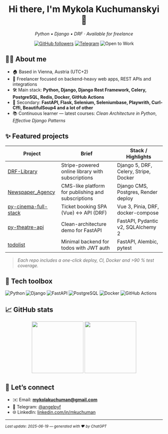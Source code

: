 <h1 align="center">Hi there, I'm Mykola Kuchumanskyi 👋</h1>
<p align="center"><em>Python • Django • DRF · Available for freelance</em></p>

<p align="center">
  <a href="https://github.com/mkuchuman?tab=followers"><img src="https://img.shields.io/github/followers/mkuchuman?style=social" alt="GitHub followers"></a>
  <a href="https://t.me/mkuchuman"><img src="https://img.shields.io/badge/Telegram-@mkuchuman-blue?logo=telegram&logoColor=white" alt="Telegram"></a>
  <img src="https://img.shields.io/badge/-Open%20to%20Work-brightgreen" alt="Open to Work">
</p>

## 👨‍💻 About me

- 🏠 Based in Vienna, Austria&nbsp;(UTC+2)  
- 💼 Freelancer focused on backend-heavy web apps, REST APIs and integrations  
- 🛠 Main stack: **Python, Django, Django Rest Framework, Celery, PostgreSQL, Redis, Docker, GitHub Actions**  
- 🎯 Secondary: **FastAPI, Flask, Selenium, Seleniumbase, Playwrith, Curl-Cffi, BeautifulSoup4 and a lot of other**  
- 📚 Continuous learner — latest courses: _Clean Architecture in Python_, _Effective Django Patterns_  

## ✨ Featured projects

| Project | Brief | Stack / Highlights |
|---------|-------|--------------------|
| [DRF-Library](https://github.com/mkuchuman/drf-library) | Stripe-powered online library with subscriptions | Django 5, DRF, Celery, Stripe, Docker |
| [Newspaper_Agency](https://github.com/mkuchuman/Newspaper_Agency) | CMS-like platform for publishing and subscriptions | Django CMS, Postgres, Render deploy |
| [py-cinema-full-stack](https://github.com/mkuchuman/py-cinema-full-stack) | Ticket booking SPA (Vue) ↔ API (DRF) | Vue 3, Pinia, DRF, docker-compose |
| [py-theatre-api](https://github.com/mkuchuman/py-theatre-api) | Clean-architecture demo for FastAPI | FastAPI, Pydantic v2, SQLAlchemy 2 |
| [todolist](https://github.com/mkuchuman/todolist) | Minimal backend for todos with JWT auth | FastAPI, Alembic, pytest |

> _Each repo includes a one-click deploy, CI, Docker and >90 % test coverage._

## 🧰 Tech toolbox

![Python](https://img.shields.io/badge/Python-3776AB?logo=python&logoColor=white)
![Django](https://img.shields.io/badge/Django-092E20?logo=django&logoColor=white)
![FastAPI](https://img.shields.io/badge/FastAPI-009688?logo=fastapi&logoColor=white)
![PostgreSQL](https://img.shields.io/badge/PostgreSQL-4169E1?logo=postgresql&logoColor=white)
![Docker](https://img.shields.io/badge/Docker-2496ED?logo=docker&logoColor=white)
![GitHub Actions](https://img.shields.io/badge/GitHub%20Actions-2088FF?logo=github%20actions&logoColor=white)

## 📈 GitHub stats

<p align="center">
  <img src="https://github-readme-stats.vercel.app/api?username=mkuchuman&show_icons=true&include_all_commits=true&hide_title=true" height="165">
  <img src="https://github-readme-stats.vercel.app/api/top-langs/?username=mkuchuman&layout=compact&hide_title=true&langs_count=8" height="165">
</p>

## 🤝 Let’s connect

- ✉️ Email: **mykolakuchuman@gmail.com**  
- 💬 Telegram: [@angelpyf](https://t.me/angelpyf)  
- 🌐 LinkedIn: [linkedin.com/in/mkuchuman]([https://linkedin.com/in/mkuchuman](https://www.linkedin.com/in/mykola-kuchuman-8475a2336/))  

---

<sub>_Last update: 2025-06-19 — generated with ❤️ by ChatGPT_</sub>
